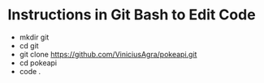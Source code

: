 # Instructions in Git Bash to Edit Code
* mkdir git
* cd git
* git clone https://github.com/ViniciusAgra/pokeapi.git
* cd pokeapi
* code .
